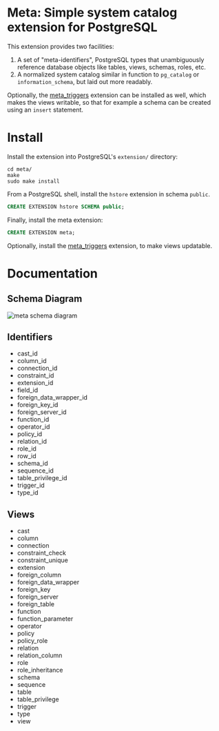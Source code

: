 # Meta: Simple system catalog extension for PostgreSQL

This extension provides two facilities:

1. A set of "meta-identifiers", PostgreSQL types that unambiguously reference database objects like tables, views, schemas, roles, etc.
2. A normalized system catalog similar in function to `pg_catalog` or `information_schema`, but laid out more readably.

Optionally, the [meta_triggers](https://github.com/aquametalabs/meta_triggers) extension can be installed as well, which makes the views writable, so that for example a schema can be created using an `insert` statement.

# Install

Install the extension into PostgreSQL's `extension/` directory:
```shell
cd meta/
make
sudo make install
```

From a PostgreSQL shell, install the `hstore` extension in schema `public`.

```sql
CREATE EXTENSION hstore SCHEMA public;
```

Finally, install the meta extension:
```sql
CREATE EXTENSION meta;
```

Optionally, install the [meta_triggers](https://github.com/aquametalabs/meta_triggers) extension, to make views updatable.

# Documentation

## Schema Diagram

![meta schema diagram](https://raw.githubusercontent.com/aquametalabs/meta/master/doc/meta.png)

## Identifiers

- cast_id
- column_id
- connection_id
- constraint_id
- extension_id
- field_id
- foreign_data_wrapper_id
- foreign_key_id
- foreign_server_id
- function_id
- operator_id
- policy_id
- relation_id
- role_id
- row_id
- schema_id
- sequence_id
- table_privilege_id
- trigger_id
- type_id

## Views
- cast
- column
- connection
- constraint_check
- constraint_unique
- extension
- foreign_column
- foreign_data_wrapper
- foreign_key
- foreign_server
- foreign_table
- function
- function_parameter
- operator
- policy
- policy_role
- relation
- relation_column
- role
- role_inheritance
- schema
- sequence
- table
- table_privilege
- trigger
- type
- view
